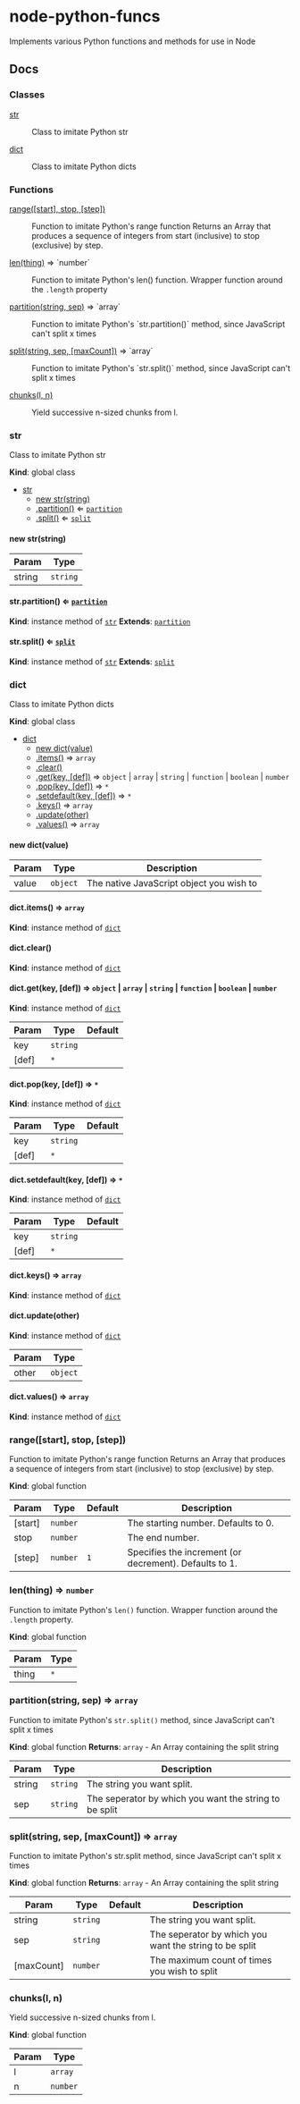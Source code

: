 # node-python-funcs



Implements various Python functions and methods for use in Node

## Docs
### Classes

<dl>
<dt><a href="#str">str</a></dt>
<dd><p>Class to imitate Python str</p>
</dd>
<dt><a href="#dict">dict</a></dt>
<dd><p>Class to imitate Python dicts</p>
</dd>
</dl>

### Functions

<dl>
<dt><a href="#range">range([start], stop, [step])</a></dt>
<dd><p>Function to imitate Python&#39;s range function
Returns an Array that produces a sequence of integers from start (inclusive) to stop (exclusive) by step.</p>
</dd>
<dt><a href="#len">len(thing)</a> ⇒ `number`</dt>
<dd><p>Function to imitate Python&#39;s len() function.
Wrapper function around the <code>.length</code> property</p>
</dd>
<dt><a href="#partition">partition(string, sep)</a> ⇒ `array`</dt>
<dd><p>Function to imitate Python&#39;s `str.partition()` method, since JavaScript can&#39;t split x times</p>
</dd>
<dt><a href="#split">split(string, sep, [maxCount])</a> ⇒ `array`</dt>
<dd><p>Function to imitate Python&#39;s `str.split()` method, since JavaScript can&#39;t split x times</p>
</dd>
<dt><a href="#chunks">chunks(l, n)</a></dt>
<dd><p>Yield successive n-sized chunks from l.</p>
</dd>
</dl>

<a name="str"></a>

### str
Class to imitate Python str

**Kind**: global class

* [str](#str)
    * [new str(string)](#new_str_new)
    * [.partition()](#str+partition) ⇐ [`partition`](#partition)
    * [.split()](#str+split) ⇐ [`split`](#split)

<a name="new_str_new"></a>

#### new str(string)

| Param | Type |
| --- | --- |
| string | `string` |

<a name="str+partition"></a>

#### str.partition() ⇐ [`partition`](#partition)
**Kind**: instance method of [`str`](#str)
**Extends**: [`partition`](#partition)
<a name="str+split"></a>

#### str.split() ⇐ [`split`](#split)
**Kind**: instance method of [`str`](#str)
**Extends**: [`split`](#split)
<a name="dict"></a>

### dict
Class to imitate Python dicts

**Kind**: global class

* [dict](#dict)
    * [new dict(value)](#new_dict_new)
    * [.items()](#dict+items) ⇒ `array`
    * [.clear()](#dict+clear)
    * [.get(key, [def])](#dict+get) ⇒ `object` \| `array` \| `string` \| `function` \| `boolean` \| `number`
    * [.pop(key, [def])](#dict+pop) ⇒ `*`
    * [.setdefault(key, [def])](#dict+setdefault) ⇒ `*`
    * [.keys()](#dict+keys) ⇒ `array`
    * [.update(other)](#dict+update)
    * [.values()](#dict+values) ⇒ `array`

<a name="new_dict_new"></a>

#### new dict(value)

| Param | Type | Description |
| --- | --- | --- |
| value | `object` | The native JavaScript object you wish to |

<a name="dict+items"></a>

#### dict.items() ⇒ `array`
**Kind**: instance method of [`dict`](#dict)
<a name="dict+clear"></a>

#### dict.clear()
**Kind**: instance method of [`dict`](#dict)
<a name="dict+get"></a>

#### dict.get(key, [def]) ⇒ `object` \| `array` \| `string` \| `function` \| `boolean` \| `number`
**Kind**: instance method of [`dict`](#dict)

| Param | Type | Default |
| --- | --- | --- |
| key | `string` |  |
| [def] | <code>\*</code> | <code></code> |

<a name="dict+pop"></a>

#### dict.pop(key, [def]) ⇒ `*`
**Kind**: instance method of [`dict`](#dict)

| Param | Type | Default |
| --- | --- | --- |
| key | `string` |  |
| [def] | `*` | <code></code> |

<a name="dict+setdefault"></a>

#### dict.setdefault(key, [def]) ⇒ <code>\*</code>
**Kind**: instance method of [`dict`](#dict)

| Param | Type | Default |
| --- | --- | --- |
| key | `string` |  |
| [def] | <code>\*</code> | <code></code> |

<a name="dict+keys"></a>

#### dict.keys() ⇒ `array`
**Kind**: instance method of [`dict`](#dict)
<a name="dict+update"></a>

#### dict.update(other)
**Kind**: instance method of [`dict`](#dict)

| Param | Type |
| --- | --- |
| other | `object` |

<a name="dict+values"></a>

#### dict.values() ⇒ `array`
**Kind**: instance method of [`dict`](#dict)
<a name="range"></a>

### range([start], stop, [step])
Function to imitate Python's range function
Returns an Array that produces a sequence of integers from start (inclusive) to stop (exclusive) by step.

**Kind**: global function

| Param | Type | Default | Description |
| --- | --- | --- | --- |
| [start] | `number` |  | The starting number. Defaults to 0. |
| stop | `number` |  | The end number. |
| [step] | `number` | `1` | Specifies the increment (or decrement). Defaults to 1. |

<a name="len"></a>

### len(thing) ⇒ `number`
Function to imitate Python's `len()` function.
Wrapper function around the `.length` property.

**Kind**: global function

| Param | Type |
| --- | --- |
| thing | <code>\*</code> |

<a name="partition"></a>

### partition(string, sep) ⇒ `array`
Function to imitate Python's `str.split()` method, since JavaScript can't split x times

**Kind**: global function
**Returns**: `array` - An Array containing the split string

| Param | Type | Description |
| --- | --- | --- |
| string | `string` | The string you want split. |
| sep | `string` | The seperator by which you want the string to be split |

<a name="split"></a>

### split(string, sep, [maxCount]) ⇒ `array`
Function to imitate Python's str.split method, since JavaScript can't split x times

**Kind**: global function
**Returns**: `array` - An Array containing the split string

| Param | Type | Default | Description |
| --- | --- | --- | --- |
| string | `string` |  | The string you want split. |
| sep | `string` |  | The seperator by which you want the string to be split |
| [maxCount] | `number` | <code></code> | The maximum count of times you wish to split |

<a name="chunks"></a>

### chunks(l, n)
Yield successive n-sized chunks from l.

**Kind**: global function

| Param | Type |
| --- | --- |
| l | `array` |
| n | `number` |